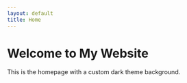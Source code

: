 ```yaml
---
layout: default
title: Home
---
```


<div class="background" style="background-image: url('/assets/images/bg1.jpg');">
  <h1>Welcome to My Website</h1>
  <p>This is the homepage with a custom dark theme background.</p>
</div>
